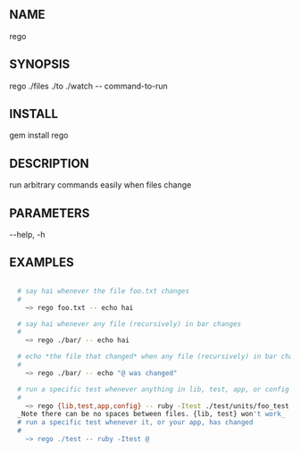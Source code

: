 NAME
---------------
  
rego

SYNOPSIS
---------------
  
rego ./files ./to ./watch -- command-to-run

INSTALL
---------------

gem install rego

DESCRIPTION
---------------
  
run arbitrary commands easily when files change

PARAMETERS
---------------

--help, -h 

EXAMPLES
---------------
  
```bash

  # say hai whenever the file foo.txt changes
  #
    ~> rego foo.txt -- echo hai

  # say hai whenever any file (recursively) in bar changes 
  #
    ~> rego ./bar/ -- echo hai

  # echo *the file that changed* when any file (recursively) in bar changes 
  #
    ~> rego ./bar/ -- echo "@ was changed"

  # run a specific test whenever anything in lib, test, app, or config changes
  # 
    ~> rego {lib,test,app,config} -- ruby -Itest ./test/units/foo_test.rb --name teh_test
  _Note there can be no spaces between files. {lib, test} won't work_
  # run a specific test whenever it, or your app, has changed
  #
    ~> rego ./test -- ruby -Itest @

```
